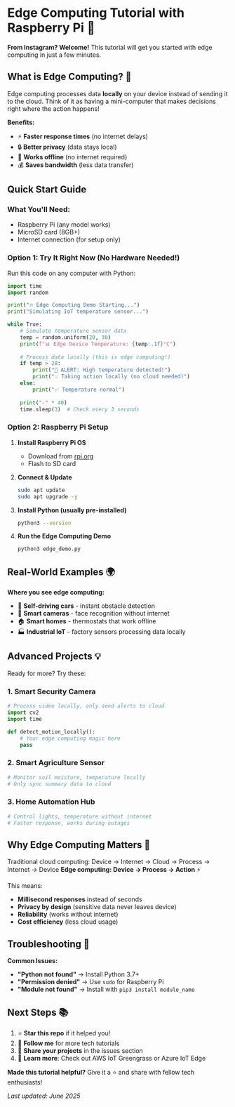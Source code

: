 # Edge Computing Tutorial with Raspberry Pi 🚀

**From Instagram? Welcome!** This tutorial will get you started with edge computing in just a few minutes.

## What is Edge Computing? 🤔

Edge computing processes data **locally** on your device instead of sending it to the cloud. Think of it as having a mini-computer that makes decisions right where the action happens!

**Benefits:**
- ⚡ **Faster response times** (no internet delays)
- 🔒 **Better privacy** (data stays local)
- 📱 **Works offline** (no internet required)
- 💰 **Saves bandwidth** (less data transfer)

## Quick Start Guide

### What You'll Need:
- Raspberry Pi (any model works)
- MicroSD card (8GB+)
- Internet connection (for setup only)

### Option 1: Try It Right Now (No Hardware Needed!)
Run this code on any computer with Python:

```python
import time
import random

print("🔥 Edge Computing Demo Starting...")
print("Simulating IoT temperature sensor...")

while True:
    # Simulate temperature sensor data
    temp = random.uniform(20, 30)
    print(f"📊 Edge Device Temperature: {temp:.1f}°C")
    
    # Process data locally (this is edge computing!)
    if temp > 28:
        print("🚨 ALERT: High temperature detected!")
        print("💡 Taking action locally (no cloud needed)")
    else:
        print("✅ Temperature normal")
    
    print("-" * 40)
    time.sleep(3)  # Check every 3 seconds
```

### Option 2: Raspberry Pi Setup

1. **Install Raspberry Pi OS**
   - Download from [rpi.org](https://www.raspberrypi.org/software/)
   - Flash to SD card

2. **Connect & Update**
   ```bash
   sudo apt update
   sudo apt upgrade -y
   ```

3. **Install Python (usually pre-installed)**
   ```bash
   python3 --version
   ```

4. **Run the Edge Computing Demo**
   ```bash
   python3 edge_demo.py
   ```

## Real-World Examples 🌍

**Where you see edge computing:**
- 🚗 **Self-driving cars** - instant obstacle detection
- 📱 **Smart cameras** - face recognition without internet
- 🏠 **Smart homes** - thermostats that work offline
- 🏭 **Industrial IoT** - factory sensors processing data locally

## Advanced Projects 💡

Ready for more? Try these:

### 1. Smart Security Camera
```python
# Process video locally, only send alerts to cloud
import cv2
import time

def detect_motion_locally():
    # Your edge computing magic here
    pass
```

### 2. Smart Agriculture Sensor
```python
# Monitor soil moisture, temperature locally
# Only sync summary data to cloud
```

### 3. Home Automation Hub
```python
# Control lights, temperature without internet
# Faster response, works during outages
```

## Why Edge Computing Matters 🎯

Traditional cloud computing: Device → Internet → Cloud → Process → Internet → Device
**Edge computing: Device → Process → Action** ⚡

This means:
- **Millisecond responses** instead of seconds
- **Privacy by design** (sensitive data never leaves device)
- **Reliability** (works without internet)
- **Cost efficiency** (less cloud usage)

## Troubleshooting 🔧

**Common Issues:**
- **"Python not found"** → Install Python 3.7+
- **"Permission denied"** → Use `sudo` for Raspberry Pi
- **"Module not found"** → Install with `pip3 install module_name`

## Next Steps 📚

1. ⭐ **Star this repo** if it helped you!
2. 🔔 **Follow me** for more tech tutorials
3. 💬 **Share your projects** in the issues section
4. 📖 **Learn more**: Check out AWS IoT Greengrass or Azure IoT Edge


**Made this tutorial helpful?** Give it a ⭐ and share with fellow tech enthusiasts!

*Last updated: June 2025*
